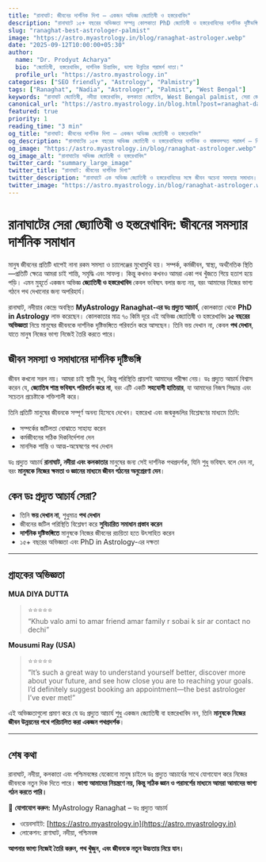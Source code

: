 ```yaml
---
title: "রানাঘাট: জীবনের দার্শনিক দিশা — একজন অভিজ্ঞ জ্যোতিষী ও হস্তরেখাবিদ"
description: "রানাঘাটে ১৫+ বছরের অভিজ্ঞতা সম্পন্ন কোলকাতা PhD জ্যোতিষী ও হস্তরেখাবিদের দার্শনিক দৃষ্টিভঙ্গি ও বাস্তবসম্মত পরামর্শের গল্প — কিভাবে জীবন সমস্যার সঙ্গে লড়াই করে নিজের ভাগ্য নিজে গড়া যায়।"
slug: "ranaghat-best-astrologer-palmist"
image: "https://astro.myastrology.in/blog/ranaghat-astrologer.webp"
date: "2025-09-12T10:00:00+05:30"
author:
  name: "Dr. Prodyut Acharya"
  bio: "জ্যোতিষী, হস্তরেখাবিদ, দার্শনিক চিন্তাবিদ, ভাগ্য উন্নতির পরামর্শ দাতা।"
  profile_url: "https://astro.myastrology.in"
categories: ["SEO friendly", "Astrology", "Palmistry"]
tags: ["Ranaghat", "Nadia", "Astrologer", "Palmist", "West Bengal"]
keywords: "রানাঘাট জ্যোতিষী, নদীয়া হস্তরেখাবিদ, কলকাতা জ্যোতিষ, West Bengal palmist, সেরা জ্যোতিষী"
canonical_url: "https://astro.myastrology.in/blog.html?post=ranaghat-darshanik-disha"
featured: true
priority: 1
reading_time: "3 min"
og_title: "রানাঘাট: জীবনের দার্শনিক দিশা — একজন অভিজ্ঞ জ্যোতিষী ও হস্তরেখাবিদ"
og_description: "রানাঘাটের ১৫+ বছরের অভিজ্ঞ জ্যোতিষী ও হস্তরেখাবিদের দার্শনিক ও বাস্তবসম্মত পরামর্শ — নিজের ভাগ্য গড়ার পথ।"
og_image: "https://astro.myastrology.in/blog/ranaghat-astrologer.webp"
og_image_alt: "রানাঘাটের অভিজ্ঞ জ্যোতিষী ও হস্তরেখাবিদ"
twitter_card: "summary_large_image"
twitter_title: "রানাঘাট: জীবনের দার্শনিক দিশা"
twitter_description: "রানাঘাটে এক অভিজ্ঞ জ্যোতিষী ও হস্তরেখাবিদের সঙ্গে জীবন অচেনা সমস্যার সমাধান।"
twitter_image: "https://astro.myastrology.in/blog/ranaghat-astrologer.webp"
---
```


# রানাঘাটের সেরা জ্যোতিষী ও হস্তরেখাবিদ: জীবনের সমস্যার দার্শনিক সমাধান

মানুষ জীবনের প্রতিটি ধাপেই নানা রকম সমস্যা ও চ্যালেঞ্জের মুখোমুখি হয়। সম্পর্ক, কর্মজীবন, স্বাস্থ্য, অর্থনৈতিক স্থিতি—প্রতিটি ক্ষেত্রে আমরা চাই শান্তি, সমৃদ্ধি এবং সাফল্য। কিন্তু কখনও কখনও আমরা একা পথ খুঁজতে গিয়ে হতাশ হয়ে পড়ি। এমন মুহূর্তে একজন অভিজ্ঞ **জ্যোতিষী ও হস্তরেখাবিদ** কেবল ভবিষ্যৎ বলার জন্য নয়, বরং আমাদের নিজের ভাগ্য গঠনে পথ দেখানোর জন্য অপরিহার্য।

রানাঘাট, নদীয়ার কেন্দ্রে অবস্থিত **MyAstrology Ranaghat-এর ডঃ প্রদ্যুত আচার্য**, কোলকাতা থেকে **PhD in Astrology** লাভ করেছেন। কোলকাতার মাত্র ৭০ কিমি দূরে এই অভিজ্ঞ জ্যোতিষী ও হস্তরেখাবিদ **১৫ বছরের অভিজ্ঞতা** নিয়ে মানুষের জীবনকে দার্শনিক দৃষ্টিভঙ্গিতে পরিবর্তন করে আসছেন। তিনি ভয় দেখান না, কেবল **পথ দেখান**, যাতে মানুষ নিজের ভাগ্য নিজেই তৈরি করতে পারে।  

## জীবন সমস্যা ও সমাধানের দার্শনিক দৃষ্টিভঙ্গি

জীবন কখনো সরল নয়। আমরা চাই স্থায়ী সুখ, কিন্তু পরিস্থিতি প্রায়শই আমাদের পরীক্ষা নেয়। ডঃ প্রদ্যুত আচার্য বিশ্বাস করেন যে, **জ্যোতিষ শাস্ত্র ভবিষ্যৎ পরিবর্তন করে না**, বরং এটি একটি **সহযোগী হাতিয়ার**, যা আমাদের নিজস্ব সিদ্ধান্ত এবং সচেতন প্রচেষ্টাকে শক্তিশালী করে।  

তিনি প্রতিটি মানুষের জীবনকে সম্পূর্ণ অনন্য হিসেবে দেখেন। হস্তরেখা এবং জন্মকুন্ডলির বিশ্লেষণের মাধ্যমে তিনি:  
- সম্পর্কের জটিলতা বোঝাতে সাহায্য করেন  
- কর্মজীবনের সঠিক দিকনির্দেশনা দেন  
- মানসিক শান্তি ও আত্ম-অন্বেষণের পথ দেখান  

ডঃ প্রদ্যুত আচার্য **রানাঘাট, নদীয়া এবং কলকাতার** মানুষের জন্য সেই দার্শনিক পথপ্রদর্শক, যিনি শুধু ভবিষ্যৎ বলে দেন না, বরং **মানুষকে নিজের ক্ষমতা ও জ্ঞানের মাধ্যমে জীবন গঠনের অনুপ্রেরণা দেন**।  

## কেন ডঃ প্রদ্যুত আচার্য সেরা?

- তিনি **ভয় দেখান না**, শুধুমাত্র **পথ দেখান**  
- জীবনের জটিল পরিস্থিতি বিশ্লেষণ করে **সুবিচারিত সমাধান প্রস্তাব করেন**  
- **দার্শনিক দৃষ্টিভঙ্গিতে** মানুষকে নিজের জীবনের রচয়িতা হতে উৎসাহিত করেন  
- ১৫+ বছরের অভিজ্ঞতা এবং PhD in Astrology-এর দক্ষতা  

---

## গ্রাহকের অভিজ্ঞতা

**MUA DIYA DUTTA**  
> ⭐⭐⭐⭐⭐  
> “Khub valo ami to amar friend amar family r sobai k sir ar contact no dechi”  

**Mousumi Ray (USA)**  
> ⭐⭐⭐⭐⭐  
> “It’s such a great way to understand yourself better, discover more about your future, and see how close you are to reaching your goals. I’d definitely suggest booking an appointment—the best astrologer I’ve ever met!”  

এই অভিজ্ঞতাগুলো প্রমাণ করে যে ডঃ প্রদ্যুত আচার্য শুধু একজন জ্যোতিষী বা হস্তরেখাবিদ নন, তিনি **মানুষকে নিজের জীবন উন্নয়নের পথে পরিচালিত করা একজন পথপ্রদর্শক**।  

---

## শেষ কথা

রানাঘাট, নদীয়া, কলকাতা এবং পশ্চিমবঙ্গের যেকোনো মানুষ চাইলে ডঃ প্রদ্যুত আচার্যের সাথে যোগাযোগ করে নিজের জীবনকে নতুন দিক দিতে পারে। **ভাগ্য আমাদের নিয়ন্ত্রণে নয়, কিন্তু সঠিক জ্ঞান ও পরামর্শের মাধ্যমে আমরা আমাদের ভাগ্য গঠন করতে পারি।**  

📌 **যোগাযোগ করুন:** MyAstrology Ranaghat – ডঃ প্রদ্যুত আচার্য  

- ওয়েবসাইট: [https://astro.myastrology.in](https://astro.myastrology.in)  
- লোকেশন: রাণাঘাট, নদীয়া, পশ্চিমবঙ্গ  

**আপনার ভাগ্য নিজেই তৈরি করুন, পথ খুঁজুন, এবং জীবনকে নতুন উচ্চতায় নিয়ে যান।**

